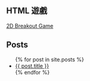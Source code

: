## HTML 遊戲

[2D Breakout Game](https://e87042170.github.io/2DBreakoutGame/) 

## Posts

<ul>
  {% for post in site.posts %}
    <li>
      <a href="{{ post.url }}">{{ post.title }}</a>
    </li>
  {% endfor %}
</ul>
